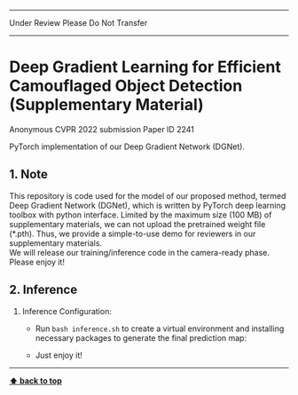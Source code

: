 ***************************************
 Under Review Please Do Not Transfer
***************************************
# Deep Gradient Learning for Efficient Camouflaged Object Detection (Supplementary Material)
Anonymous CVPR 2022 submission
Paper ID 2241

PyTorch implementation of our Deep Gradient Network (DGNet).

## 1. Note

This repository is code used for the model of our proposed method, 
termed Deep Gradient Network (DGNet), 
which is written by PyTorch deep learning toolbox with python interface. 
Limited by the maximum size (100 MB) of supplementary materials, 
we can not upload the pretrained weight file (*.pth). 
Thus, we provide a simple-to-use demo for reviewers in our supplementary materials.  
We will release our training/inference code in the camera-ready phase. Please enjoy it!

## 2. Inference

1. Inference Configuration:

    + Run `bash inference.sh` to create a virtual environment and installing necessary packages to generate the final prediction map: 
    
    + Just enjoy it!

---

**[⬆ back to top](#0-preface)**
